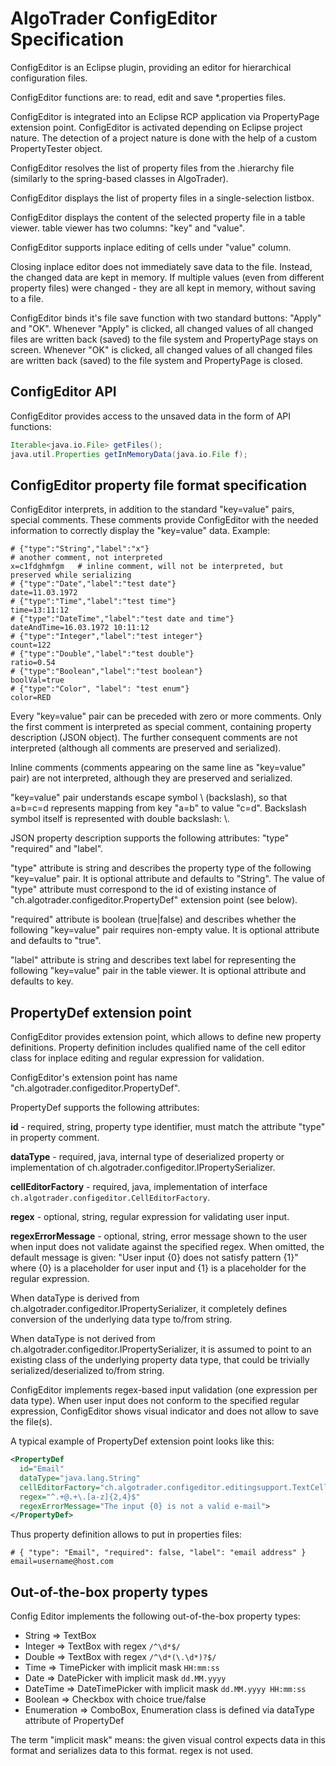 # AlgoTrader ConfigEditor Specification

ConfigEditor is an Eclipse plugin, providing an editor for hierarchical configuration files.

ConfigEditor functions are: to read, edit and save \*.properties files.

ConfigEditor is integrated into an Eclipse RCP application via PropertyPage extension point. ConfigEditor is activated depending on Eclipse project nature. The detection of a project nature is done with the help of a custom PropertyTester object.

ConfigEditor resolves the list of property files from the .hierarchy file (similarly to the spring-based classes in AlgoTrader).

ConfigEditor displays the list of property files in a single-selection listbox.

ConfigEditor displays the content of the selected property file in a table viewer. table viewer has two columns: "key" and "value".

ConfigEditor supports inplace editing of cells under "value" column.

Closing inplace editor does not immediately save data to the file. Instead, the changed data are kept in memory. If multiple values (even from different property files) were changed - they are all kept in memory, without saving to a file.

ConfigEditor binds it's file save function with two standard buttons: "Apply" and "OK".
Whenever "Apply" is clicked, all changed values of all changed files are written back (saved) to the file system and PropertyPage stays on screen.
Whenever "OK" is clicked, all changed values of all changed files are written back (saved) to the file system and PropertyPage is closed.

## ConfigEditor API

ConfigEditor provides access to the unsaved data in the form of API functions:

```groovy
Iterable<java.io.File> getFiles();
java.util.Properties getInMemoryData(java.io.File f);
```

## ConfigEditor property file format specification

ConfigEditor interprets, in addition to the standard "key=value" pairs, special comments. These comments provide ConfigEditor with the needed information to correctly display the "key=value" data. Example:

```properties
# {"type":"String","label":"x"}
# another comment, not interpreted
x=c1fdghmfgm   # inline comment, will not be interpreted, but preserved while serializing
# {"type":"Date","label":"test date"}
date=11.03.1972
# {"type":"Time","label":"test time"}
time=13:11:12
# {"type":"DateTime","label":"test date and time"}
dateAndTime=16.03.1972 10:11:12
# {"type":"Integer","label":"test integer"}
count=122
# {"type":"Double","label":"test double"}
ratio=0.54
# {"type":"Boolean","label":"test boolean"}
boolVal=true
# {"type":"Color", "label": "test enum"}
color=RED
```

Every "key=value" pair can be preceded with zero or more comments. Only the first comment is interpreted as special comment, containing property description (JSON object). The further consequent comments are not interpreted (although all comments are preserved and serialized).

Inline comments (comments appearing on the same line as "key=value" pair) are not interpreted, although they are preserved and serialized.

"key=value" pair understands escape symbol \ (backslash), so that a\=b=c\=d represents mapping from key "a=b" to value "c=d". Backslash symbol itself is represented with double backslash: \\.

JSON property description supports the following attributes: "type" "required" and "label".

"type" attribute is string and describes the property type of the following "key=value" pair. It is optional attribute and defaults to "String". The value of "type" attribute must correspond to the id of existing instance of "ch.algotrader.configeditor.PropertyDef" extension point (see below).

"required" attribute is boolean (true|false) and describes whether the following "key=value" pair requires non-empty value. It is optional attribute and defaults to "true".

"label" attribute is string and describes text label for representing the following "key=value" pair in the table viewer. It is optional attribute and defaults to key.

## PropertyDef extension point

ConfigEditor provides extension point, which allows to define new property definitions. Property definition includes qualified name of the cell editor class for inplace editing and regular expression for validation.

ConfigEditor's extension point has name "ch.algotrader.configeditor.PropertyDef".

PropertyDef supports the following attributes:

**id** - required, string, property type identifier, must match the attribute "type" in property comment.

**dataType** - required, java, internal type of deserialized property or implementation of ch.algotrader.configeditor.IPropertySerializer.

**cellEditorFactory** - required, java, implementation of interface `ch.algotrader.configeditor.CellEditorFactory`.

**regex** - optional, string, regular expression for validating user input.

**regexErrorMessage** - optional, string, error message shown to the user when input does not validate against the specified regex. When omitted, the default message is given: "User input {0} does not satisfy pattern {1}" where {0} is a placeholder for user input and {1} is a placeholder for the regular expression.

When dataType is derived from ch.algotrader.configeditor.IPropertySerializer, it completely defines conversion of the underlying data type to/from string.

When dataType is not derived from ch.algotrader.configeditor.IPropertySerializer, it is assumed to point to an existing class of the underlying property data type, that could be trivially serialized/deserialized to/from string.

ConfigEditor implements regex-based input validation (one expression per data type). When user input does not conform to the specified regular expression, ConfigEditor shows visual indicator and does not allow to save the file(s).

A typical example of PropertyDef extension point looks like this:

```xml
<PropertyDef
  id="Email"
  dataType="java.lang.String"
  cellEditorFactory="ch.algotrader.configeditor.editingsupport.TextCellEditorFactory"
  regex="^.+@.+\.[a-z]{2,4}$"
  regexErrorMessage="The input {0} is not a valid e-mail">
</PropertyDef>
```

Thus property definition allows to put in properties files:

```
# { "type": "Email", "required": false, "label": "email address" }
email=username@host.com
```

## Out-of-the-box property types

Config Editor implements the following out-of-the-box property types:

- String => TextBox
- Integer => TextBox with regex `/^\d*$/`
- Double => TextBox with regex `/^\d*(\.\d*)?$/`
- Time => TimePicker with implicit mask `HH:mm:ss`
- Date => DatePicker with implicit mask `dd.MM.yyyy`
- DateTime => DateTimePicker with implicit mask `dd.MM.yyyy HH:mm:ss`
- Boolean => Checkbox with choice true/false
- Enumeration => ComboBox, Enumeration class is defined via dataType attribute of PropertyDef

The term "implicit mask" means: the given visual control expects data in this format and serializes data to this format. regex is not used.

